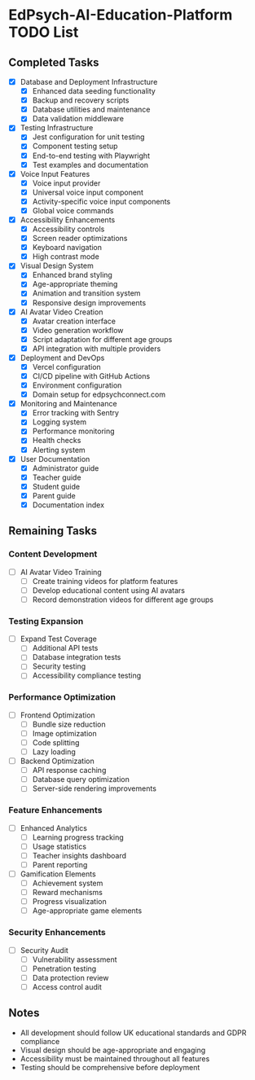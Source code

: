 # EdPsych-AI-Education-Platform TODO List

## Completed Tasks

- [x] Database and Deployment Infrastructure
  - [x] Enhanced data seeding functionality
  - [x] Backup and recovery scripts
  - [x] Database utilities and maintenance
  - [x] Data validation middleware

- [x] Testing Infrastructure
  - [x] Jest configuration for unit testing
  - [x] Component testing setup
  - [x] End-to-end testing with Playwright
  - [x] Test examples and documentation

- [x] Voice Input Features
  - [x] Voice input provider
  - [x] Universal voice input component
  - [x] Activity-specific voice input components
  - [x] Global voice commands

- [x] Accessibility Enhancements
  - [x] Accessibility controls
  - [x] Screen reader optimizations
  - [x] Keyboard navigation
  - [x] High contrast mode

- [x] Visual Design System
  - [x] Enhanced brand styling
  - [x] Age-appropriate theming
  - [x] Animation and transition system
  - [x] Responsive design improvements

- [x] AI Avatar Video Creation
  - [x] Avatar creation interface
  - [x] Video generation workflow
  - [x] Script adaptation for different age groups
  - [x] API integration with multiple providers

- [x] Deployment and DevOps
  - [x] Vercel configuration
  - [x] CI/CD pipeline with GitHub Actions
  - [x] Environment configuration
  - [x] Domain setup for edpsychconnect.com

- [x] Monitoring and Maintenance
  - [x] Error tracking with Sentry
  - [x] Logging system
  - [x] Performance monitoring
  - [x] Health checks
  - [x] Alerting system

- [x] User Documentation
  - [x] Administrator guide
  - [x] Teacher guide
  - [x] Student guide
  - [x] Parent guide
  - [x] Documentation index

## Remaining Tasks

### Content Development

- [ ] AI Avatar Video Training
  - [ ] Create training videos for platform features
  - [ ] Develop educational content using AI avatars
  - [ ] Record demonstration videos for different age groups

### Testing Expansion

- [ ] Expand Test Coverage
  - [ ] Additional API tests
  - [ ] Database integration tests
  - [ ] Security testing
  - [ ] Accessibility compliance testing

### Performance Optimization

- [ ] Frontend Optimization
  - [ ] Bundle size reduction
  - [ ] Image optimization
  - [ ] Code splitting
  - [ ] Lazy loading

- [ ] Backend Optimization
  - [ ] API response caching
  - [ ] Database query optimization
  - [ ] Server-side rendering improvements

### Feature Enhancements

- [ ] Enhanced Analytics
  - [ ] Learning progress tracking
  - [ ] Usage statistics
  - [ ] Teacher insights dashboard
  - [ ] Parent reporting

- [ ] Gamification Elements
  - [ ] Achievement system
  - [ ] Reward mechanisms
  - [ ] Progress visualization
  - [ ] Age-appropriate game elements

### Security Enhancements

- [ ] Security Audit
  - [ ] Vulnerability assessment
  - [ ] Penetration testing
  - [ ] Data protection review
  - [ ] Access control audit

## Notes

- All development should follow UK educational standards and GDPR compliance
- Visual design should be age-appropriate and engaging
- Accessibility must be maintained throughout all features
- Testing should be comprehensive before deployment

